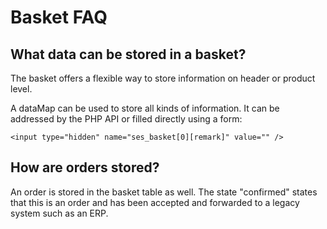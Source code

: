 # Basket FAQ

## What data can be stored in a basket?

The basket offers a flexible way to store information on header or product level.

A dataMap can be used to store all kinds of information. It can be addressed by the PHP API or filled directly using a form:

``` 
<input type="hidden" name="ses_basket[0][remark]" value="" />
```

## How are orders stored?

An order is stored in the basket table as well. The state "confirmed" states that this is an order and has been accepted and forwarded to a legacy system such as an ERP.
